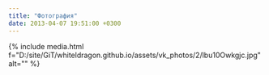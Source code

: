 ```yaml
---
title: "Фотография"
date: 2013-04-07 19:51:00 +0300
---
```



{% include media.html f="D:/site/GiT/whiteldragon.github.io/assets/vk_photos/2/lbu10Owkgjc.jpg" alt="" %}
